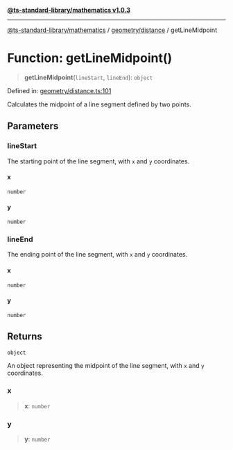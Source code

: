 [**@ts-standard-library/mathematics v1.0.3**](../../../README.md)

***

[@ts-standard-library/mathematics](../../../README.md) / [geometry/distance](../README.md) / getLineMidpoint

# Function: getLineMidpoint()

> **getLineMidpoint**(`lineStart`, `lineEnd`): `object`

Defined in: [geometry/distance.ts:101](https://github.com/gabaudette/ts-stdlib/blob/be448e6a9d9c20c6c2f27f6550ce4e65fc8c9b89/packages/mathematics/src/geometry/distance.ts#L101)

Calculates the midpoint of a line segment defined by two points.

## Parameters

### lineStart

The starting point of the line segment, with `x` and `y` coordinates.

#### x

`number`

#### y

`number`

### lineEnd

The ending point of the line segment, with `x` and `y` coordinates.

#### x

`number`

#### y

`number`

## Returns

`object`

An object representing the midpoint of the line segment, with `x` and `y` coordinates.

### x

> **x**: `number`

### y

> **y**: `number`
